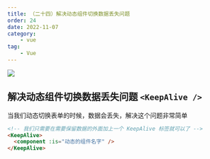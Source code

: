 ```yaml
---
title: （二十四）解决动态组件切换数据丢失问题
order: 24
date: 2022-11-07
category:
    - vue
tag: 
    - Vue
---
```


![](https://image.zswei.xyz/img/202211121813358.webp)

## 解决动态组件切换数据丢失问题 `<KeepAlive />`
当我们动态切换表单的时候，数据会丢失，解决这个问题非常简单
```html
<!-- 我们只需要在需要保留数据的外面加上一个 KeepAlive 标签就可以了 -->
<KeepAlive>
  <component :is="动态的组件名字" />
</KeepAlive>
```